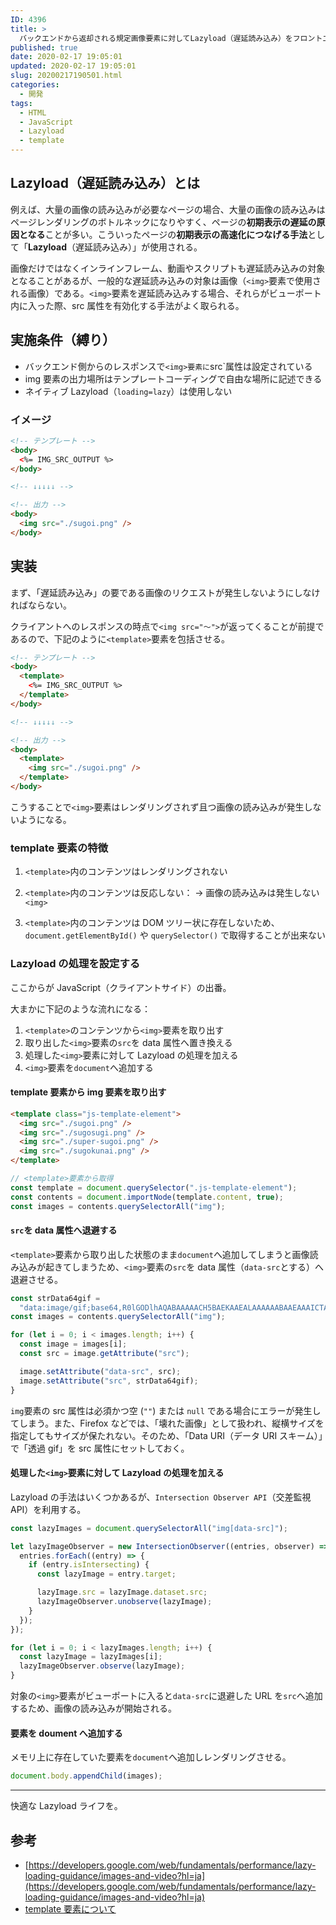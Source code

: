 ```yaml
---
ID: 4396
title: >
  バックエンドから返却される規定画像要素に対してLazyload（遅延読み込み）をフロントエンドだけで実現させる
published: true
date: 2020-02-17 19:05:01
updated: 2020-02-17 19:05:01
slug: 20200217190501.html
categories:
  - 開発
tags:
  - HTML
  - JavaScript
  - Lazyload
  - template
---
```


## Lazyload（遅延読み込み）とは

例えば、大量の画像の読み込みが必要なページの場合、大量の画像の読み込みはページレンダリングのボトルネックになりやすく、ページの**初期表示の遅延の原因となる**ことが多い。こういったページの**初期表示の高速化につなげる手法**として「**Lazyload**（遅延読み込み）」が使用される。

画像だけではなくインラインフレーム、動画やスクリプトも遅延読み込みの対象となることがあるが、一般的な遅延読み込みの対象は画像（`<img>`要素で使用される画像）である。`<img>`要素を遅延読み込みする場合、それらがビューポート内に入った際、src 属性を有効化する手法がよく取られる。

## 実施条件（縛り）

- バックエンド側からのレスポンスで`<img>要素に`src`属性は設定されている
- img 要素の出力場所はテンプレートコーディングで自由な場所に記述できる
- ネイティブ Lazyload（`loading=lazy`）は使用しない

### イメージ

```html
<!-- テンプレート -->
<body>
  <%= IMG_SRC_OUTPUT %>
</body>

<!-- ↓↓↓↓↓ -->

<!-- 出力 -->
<body>
  <img src="./sugoi.png" />
</body>
```

## 実装

まず、「遅延読み込み」の要である画像のリクエストが発生しないようにしなければならない。

クライアントへのレスポンスの時点で`<img src="〜">`が返ってくることが前提であるので、下記のように`<template>`要素を包括させる。

```html
<!-- テンプレート -->
<body>
  <template>
    <%= IMG_SRC_OUTPUT %>
  </template>
</body>

<!-- ↓↓↓↓↓ -->

<!-- 出力 -->
<body>
  <template>
    <img src="./sugoi.png" />
  </template>
</body>
```

こうすることで`<img>`要素はレンダリングされず且つ画像の読み込みが発生しないようになる。

### template 要素の特徴

1. `<template>`内のコンテンツはレンダリングされない
2. `<template>`内のコンテンツは反応しない：
   → 画像の読み込みは発生しない `<img>`

3. `<template>`内のコンテンツは DOM ツリー状に存在しないため、`document.getElementById()` や `querySelector()` で取得することが出来ない

### Lazyload の処理を設定する

ここからが JavaScript（クライアントサイド）の出番。

大まかに下記のような流れになる：

1. `<template>`のコンテンツから`<img>`要素を取り出す
2. 取り出した`<img>`要素の`src`を data 属性へ置き換える
3. 処理した`<img>`要素に対して Lazyload の処理を加える
4. `<img>`要素を`document`へ追加する

#### template 要素から img 要素を取り出す

```html
<template class="js-template-element">
  <img src="./sugoi.png" />
  <img src="./sugosugi.png" />
  <img src="./super-sugoi.png" />
  <img src="./sugokunai.png" />
</template>
```

```js
// <template>要素から取得
const template = document.querySelector(".js-template-element");
const contents = document.importNode(template.content, true);
const images = contents.querySelectorAll("img");
```

#### `src`を data 属性へ退避する

`<template>`要素から取り出した状態のまま`document`へ追加してしまうと画像読み込みが起きてしまうため、`<img>`要素の`src`を data 属性（`data-src`とする）へ退避させる。

```js
const strData64gif =
  "data:image/gif;base64,R0lGODlhAQABAAAAACH5BAEKAAEALAAAAAABAAEAAAICTAEAOw==";
const images = contents.querySelectorAll("img");

for (let i = 0; i < images.length; i++) {
  const image = images[i];
  const src = image.getAttribute("src");

  image.setAttribute("data-src", src);
  image.setAttribute("src", strData64gif);
}
```

`img`要素の src 属性は必須かつ空 (`""`) または `null` である場合にエラーが発生してしまう。また、Firefox などでは、「壊れた画像」として扱われ、縦横サイズを指定してもサイズが保たれない。そのため、「Data URI（データ URI スキーム）」で「透過 gif」を src 属性にセットしておく。

#### 処理した`<img>`要素に対して Lazyload の処理を加える

Lazyload の手法はいくつかあるが、`Intersection Observer API`（交差監視 API）を利用する。

```js
const lazyImages = document.querySelectorAll("img[data-src]");

let lazyImageObserver = new IntersectionObserver((entries, observer) => {
  entries.forEach((entry) => {
    if (entry.isIntersecting) {
      const lazyImage = entry.target;

      lazyImage.src = lazyImage.dataset.src;
      lazyImageObserver.unobserve(lazyImage);
    }
  });
});

for (let i = 0; i < lazyImages.length; i++) {
  const lazyImage = lazyImages[i];
  lazyImageObserver.observe(lazyImage);
}
```

対象の`<img>`要素がビューポートに入ると`data-src`に退避した URL を`src`へ追加するため、画像の読み込みが開始される。

#### <img>要素を doument へ追加する

メモリ上に存在していた要素を`document`へ追加しレンダリングさせる。

```js
document.body.appendChild(images);
```

---

快適な Lazyload ライフを。

## 参考

- [https://developers.google.com/web/fundamentals/performance/lazy-loading-guidance/images-and-video?hl=ja](https://developers.google.com/web/fundamentals/performance/lazy-loading-guidance/images-and-video?hl=ja)
- [template 要素について](https://b.0218.jp/20200214180922.html)
